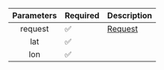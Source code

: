 | Parameters | Required           | Description           |
|:----------:|--------------------|-----------------------|
|  request   | :white_check_mark: | [Request](Request.md) |
|    lat     | :white_check_mark: |                       |
|    lon     | :white_check_mark: |                       |